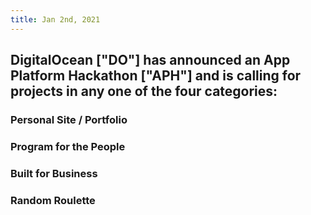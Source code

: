 ```yaml
---
title: Jan 2nd, 2021
---
```


## DigitalOcean ["DO"] has announced an App Platform Hackathon ["APH"] and is calling for projects in any one of the four categories:
### Personal Site / Portfolio
### Program for the People
### Built for Business
### Random Roulette
